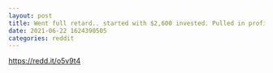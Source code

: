 ```yaml
--- 
layout: post 
title: Went full retard.. started with $2,600 invested. Pulled in profits from AMC and BB calls, went yolo on AMC weekly calls and lost $10K.. all part of the game and looking for a comeback. Best of luck 🦍 
date: 2021-06-22 1624390505 
categories: reddit 
--- 
```

https://redd.it/o5v9t4